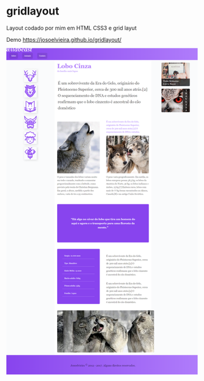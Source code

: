 # gridlayout
 Layout codado por mim em HTML CSS3 e grid layut
 
 Demo
 https://josoelvieira.github.io/gridlayout/

![](https://github.com/josoelvieira/gridlayout/blob/main/img/grid.png)
